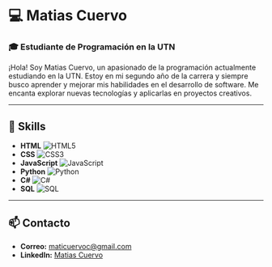 # 💻 Matias Cuervo

### 🎓 Estudiante de Programación en la UTN

¡Hola! Soy Matias Cuervo, un apasionado de la programación actualmente estudiando en la UTN. Estoy en mi segundo año de la carrera y siempre busco aprender y mejorar mis habilidades en el desarrollo de software. Me encanta explorar nuevas tecnologías y aplicarlas en proyectos creativos.

---

## 🔧 Skills

- **HTML** ![HTML5](https://img.shields.io/badge/-HTML5-E34F26?logo=html5&logoColor=fff)
- **CSS** ![CSS3](https://img.shields.io/badge/-CSS3-1572B6?logo=css3&logoColor=fff)
- **JavaScript** ![JavaScript](https://img.shields.io/badge/-JavaScript-F7DF1E?logo=javascript&logoColor=000)
- **Python** ![Python](https://img.shields.io/badge/-Python-3776AB?logo=python&logoColor=fff)
- **C#** ![C#](https://img.shields.io/badge/-C%23-239120?logo=c-sharp&logoColor=fff)
- **SQL** ![SQL](https://img.shields.io/badge/-SQL-CC2927?logo=microsoft-sql-server&logoColor=fff)

---

## 📫 Contacto

- **Correo:** maticuervoc@gmail.com
- **LinkedIn:** [Matias Cuervo](https://www.linkedin.com/in/matias-tomas-cuervo-b37396303/)
